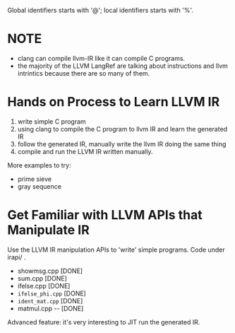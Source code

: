 Global identifiers starts with '@'; local identifiers starts with '%'.

# NOTE
- clang can compile llvm-IR like it can compile C programs.
- the majority of the LLVM LangRef are talking about instructions and llvm intrintics because there are so many of them.

# Hands on Process to Learn LLVM IR
1. write simple C program
2. using clang to compile the C program to llvm IR and learn the generated IR
3. follow the generated IR, manually write the llvm IR doing the same thing
4. compile and run the LLVM IR written manually.

More examples to try:
- prime sieve
- gray sequence

# Get Familiar with LLVM APIs that Manipulate IR
Use the LLVM IR manipulation APIs to 'write' simple programs. Code under irapi/ .
- showmsg.cpp [DONE]
- sum.cpp [DONE]
- ifelse.cpp [DONE]
- `ifelse_phi.cpp` [DONE]
- `ident_mat.cpp` [DONE]
- matmul.cpp -- [DONE]

Advanced feature: it's very interesting to JIT run the generated IR.
